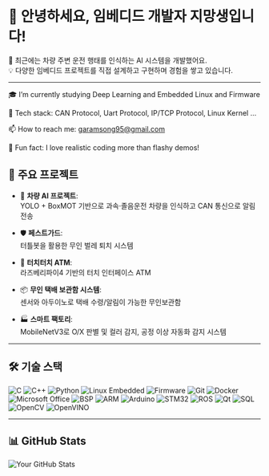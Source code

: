 # 👋 안녕하세요, 임베디드 개발자 지망생입니다!

🚗 최근에는 차량 주변 운전 행태를 인식하는 AI 시스템을 개발했어요.  
💡 다양한 임베디드 프로젝트를 직접 설계하고 구현하며 경험을 쌓고 있습니다.  

---
🎓 I’m currently studying Deep Learning and Embedded Linux and Firmware

🔧 Tech stack: CAN Protocol, Uart Protocol, IP/TCP Protocol, Linux Kernel ...

📫 How to reach me: [garamsong95@gmail.com](mailto:garamsong95@gmail.com)  

🌱 Fun fact: I love realistic coding more than flashy demos!

## 🧠 주요 프로젝트

- 🚗 **차량 AI 프로젝트**:  
  YOLO + BoxMOT 기반으로 과속·졸음운전 차량을 인식하고 CAN 통신으로 알림 전송

- 🛡 **페스트가드**:  
  터틀봇을 활용한 무인 벌레 퇴치 시스템

- 💸 **터치터치 ATM**:  
  라즈베리파이4 기반의 터치 인터페이스 ATM

- 📦 **무인 택배 보관함 시스템**:  
  센서와 아두이노로 택배 수령/알림이 가능한 무인보관함

- 🏭 **스마트 팩토리**:  
  MobileNetV3로 O/X 판별 및 컬러 감지, 공정 이상 자동화 감지 시스템

---

## 🛠 기술 스택

![C](https://img.shields.io/badge/C-00599C?style=flat&logo=c&logoColor=white)
![C++](https://img.shields.io/badge/C++-00599C?style=flat&logo=c%2B%2B&logoColor=white)
![Python](https://img.shields.io/badge/Python-3776AB?style=flat&logo=python&logoColor=white)
![Linux Embedded](https://img.shields.io/badge/Linux_Embedded-000000?style=flat&logo=linux&logoColor=white)
![Firmware](https://img.shields.io/badge/Firmware-555555?style=flat)
![Git](https://img.shields.io/badge/Git-F05032?style=flat&logo=git&logoColor=white)
![Docker](https://img.shields.io/badge/Docker-2496ED?style=flat&logo=docker&logoColor=white)
![Microsoft Office](https://img.shields.io/badge/Microsoft_Office-D83B01?style=flat&logo=microsoft-office&logoColor=white)
![BSP](https://img.shields.io/badge/BSP-007ACC?style=flat)
![ARM](https://img.shields.io/badge/ARM-0091BD?style=flat)
![Arduino](https://img.shields.io/badge/Arduino-00979D?style=flat&logo=arduino&logoColor=white)
![STM32](https://img.shields.io/badge/STM32-03234B?style=flat)
![ROS](https://img.shields.io/badge/ROS-22314E?style=flat)
![Qt](https://img.shields.io/badge/Qt-41CD52?style=flat&logo=qt&logoColor=white)
![SQL](https://img.shields.io/badge/SQL-4479A1?style=flat&logo=mysql&logoColor=white)
![OpenCV](https://img.shields.io/badge/OpenCV-5C3EE8?style=flat&logo=opencv&logoColor=white)
![OpenVINO](https://img.shields.io/badge/OpenVINO-7348B6?style=flat)

---

## 📊 GitHub Stats

![Your GitHub Stats](https://github-readme-stats.vercel.app/api?username=GaramSong-95&show_icons=true&theme=tokyonight)
